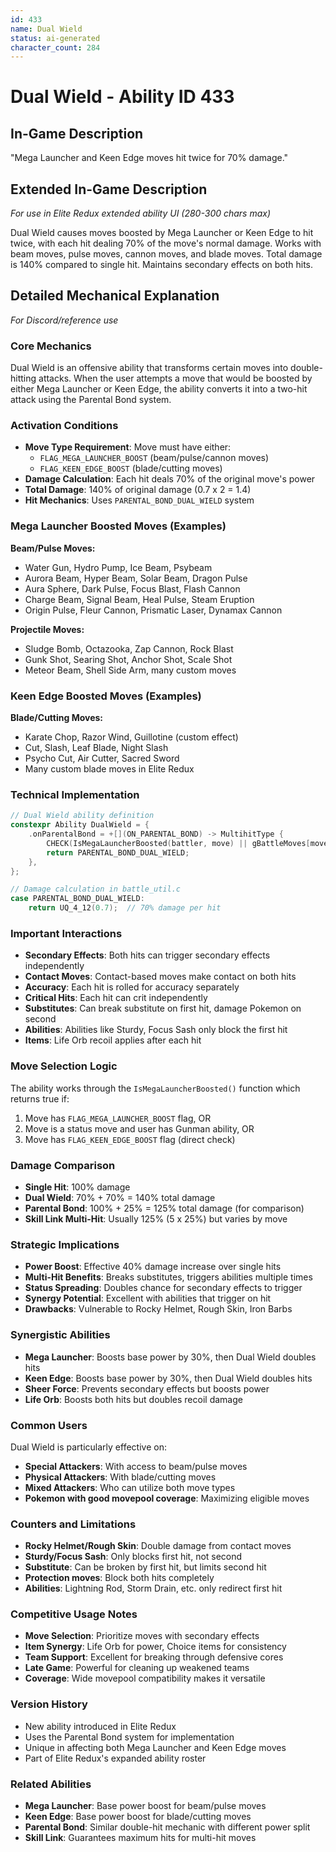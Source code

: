 ```yaml
---
id: 433
name: Dual Wield
status: ai-generated
character_count: 284
---
```


# Dual Wield - Ability ID 433

## In-Game Description
"Mega Launcher and Keen Edge moves hit twice for 70% damage."

## Extended In-Game Description
*For use in Elite Redux extended ability UI (280-300 chars max)*

Dual Wield causes moves boosted by Mega Launcher or Keen Edge to hit twice, with each hit dealing 70% of the move's normal damage. Works with beam moves, pulse moves, cannon moves, and blade moves. Total damage is 140% compared to single hit. Maintains secondary effects on both hits.

## Detailed Mechanical Explanation
*For Discord/reference use*

### Core Mechanics
Dual Wield is an offensive ability that transforms certain moves into double-hitting attacks. When the user attempts a move that would be boosted by either Mega Launcher or Keen Edge, the ability converts it into a two-hit attack using the Parental Bond system.

### Activation Conditions
- **Move Type Requirement**: Move must have either:
  - `FLAG_MEGA_LAUNCHER_BOOST` (beam/pulse/cannon moves)
  - `FLAG_KEEN_EDGE_BOOST` (blade/cutting moves)
- **Damage Calculation**: Each hit deals 70% of the original move's power
- **Total Damage**: 140% of original damage (0.7 x 2 = 1.4)
- **Hit Mechanics**: Uses `PARENTAL_BOND_DUAL_WIELD` system

### Mega Launcher Boosted Moves (Examples)
**Beam/Pulse Moves:**
- Water Gun, Hydro Pump, Ice Beam, Psybeam
- Aurora Beam, Hyper Beam, Solar Beam, Dragon Pulse
- Aura Sphere, Dark Pulse, Focus Blast, Flash Cannon
- Charge Beam, Signal Beam, Heal Pulse, Steam Eruption
- Origin Pulse, Fleur Cannon, Prismatic Laser, Dynamax Cannon

**Projectile Moves:**
- Sludge Bomb, Octazooka, Zap Cannon, Rock Blast
- Gunk Shot, Searing Shot, Anchor Shot, Scale Shot
- Meteor Beam, Shell Side Arm, many custom moves

### Keen Edge Boosted Moves (Examples)
**Blade/Cutting Moves:**
- Karate Chop, Razor Wind, Guillotine (custom effect)
- Cut, Slash, Leaf Blade, Night Slash
- Psycho Cut, Air Cutter, Sacred Sword
- Many custom blade moves in Elite Redux

### Technical Implementation
```c
// Dual Wield ability definition
constexpr Ability DualWield = {
    .onParentalBond = +[](ON_PARENTAL_BOND) -> MultihitType {
        CHECK(IsMegaLauncherBoosted(battler, move) || gBattleMoves[move].flags & FLAG_KEEN_EDGE_BOOST);
        return PARENTAL_BOND_DUAL_WIELD;
    },
};

// Damage calculation in battle_util.c
case PARENTAL_BOND_DUAL_WIELD:
    return UQ_4_12(0.7);  // 70% damage per hit
```

### Important Interactions
- **Secondary Effects**: Both hits can trigger secondary effects independently
- **Contact Moves**: Contact-based moves make contact on both hits
- **Accuracy**: Each hit is rolled for accuracy separately
- **Critical Hits**: Each hit can crit independently
- **Substitutes**: Can break substitute on first hit, damage Pokemon on second
- **Abilities**: Abilities like Sturdy, Focus Sash only block the first hit
- **Items**: Life Orb recoil applies after each hit

### Move Selection Logic
The ability works through the `IsMegaLauncherBoosted()` function which returns true if:
1. Move has `FLAG_MEGA_LAUNCHER_BOOST` flag, OR
2. Move is a status move and user has Gunman ability, OR
3. Move has `FLAG_KEEN_EDGE_BOOST` flag (direct check)

### Damage Comparison
- **Single Hit**: 100% damage
- **Dual Wield**: 70% + 70% = 140% total damage
- **Parental Bond**: 100% + 25% = 125% total damage (for comparison)
- **Skill Link Multi-Hit**: Usually 125% (5 x 25%) but varies by move

### Strategic Implications
- **Power Boost**: Effective 40% damage increase over single hits
- **Multi-Hit Benefits**: Breaks substitutes, triggers abilities multiple times
- **Status Spreading**: Doubles chance for secondary effects to trigger
- **Synergy Potential**: Excellent with abilities that trigger on hit
- **Drawbacks**: Vulnerable to Rocky Helmet, Rough Skin, Iron Barbs

### Synergistic Abilities
- **Mega Launcher**: Boosts base power by 30%, then Dual Wield doubles hits
- **Keen Edge**: Boosts base power by 30%, then Dual Wield doubles hits
- **Sheer Force**: Prevents secondary effects but boosts power
- **Life Orb**: Boosts both hits but doubles recoil damage

### Common Users
Dual Wield is particularly effective on:
- **Special Attackers**: With access to beam/pulse moves
- **Physical Attackers**: With blade/cutting moves
- **Mixed Attackers**: Who can utilize both move types
- **Pokemon with good movepool coverage**: Maximizing eligible moves

### Counters and Limitations
- **Rocky Helmet/Rough Skin**: Double damage from contact moves
- **Sturdy/Focus Sash**: Only blocks first hit, not second
- **Substitute**: Can be broken by first hit, but limits second hit
- **Protection moves**: Block both hits completely
- **Abilities**: Lightning Rod, Storm Drain, etc. only redirect first hit

### Competitive Usage Notes
- **Move Selection**: Prioritize moves with secondary effects
- **Item Synergy**: Life Orb for power, Choice items for consistency
- **Team Support**: Excellent for breaking through defensive cores
- **Late Game**: Powerful for cleaning up weakened teams
- **Coverage**: Wide movepool compatibility makes it versatile

### Version History
- New ability introduced in Elite Redux
- Uses the Parental Bond system for implementation
- Unique in affecting both Mega Launcher and Keen Edge moves
- Part of Elite Redux's expanded ability roster

### Related Abilities
- **Mega Launcher**: Base power boost for beam/pulse moves
- **Keen Edge**: Base power boost for blade/cutting moves
- **Parental Bond**: Similar double-hit mechanic with different power split
- **Skill Link**: Guarantees maximum hits for multi-hit moves